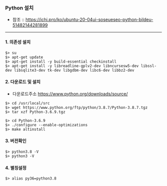 ### Python 설치
- 참조 :: <https://ichi.pro/ko/ubuntu-20-04ui-soseueseo-python-bildeu-51482144281899>
<hr>

#### 1. 의존성 설치
```shell
$> su
$> apt-get update
$> apt-get install -y build-essential checkinstall
$> apt-get install -y libreadline-gplv2-dev libncursesw5-dev libssl-dev libsqlite3-dev tk-dev libgdbm-dev libc6-dev libbz2-dev
```

#### 2. 다운로드 및 설치
- 다운로드주소 <https://www.python.org/downloads/source/>

```shell
$> cd /usr/local/src
$> wget https://www.python.org/ftp/python/3.8.7/Python-3.8.7.tgz
$> tar xzf Python-3.6.9.tgz

$> cd Python-3.6.9
$> ./configure --enable-optimizations
$> make altinstall
```


#### 3. 버전확인
```shell
$> python3.8 -V
$> python3 -V
```


#### 4. 별칭설정
```shell
$> alias py36=python3.8
```
